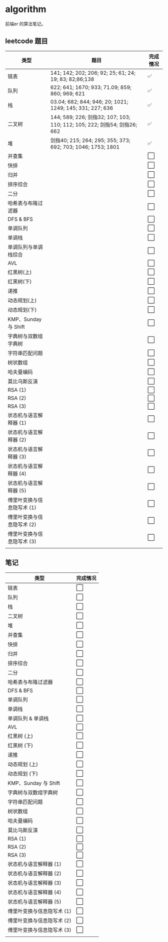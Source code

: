 # algorithm

前端er 的算法笔记。

## leetcode 题目

| 类型                       | 题目                                                         | 完成情况 |
| -------------------------- | ------------------------------------------------------------ | -------- |
| 链表                       | 141; 142; 202; 206; 92; 25; 61; 24; 19; 83; 82;86;138        | ✅        |
| 队列                       | 622; 641; 1670; 933; 71.09; 859; 860; 969; 621               | ✅        |
| 栈                         | 03.04; 682; 844; 946; 20; 1021; 1249; 145; 331; 227; 636     | ✅        |
| 二叉树                     | 144; 589; 226; 剑指32; 107; 103; 110; 112; 105; 222; 剑指54; 剑指26; 662 | ✅        |
| 堆                         | 剑指40; 215; 264; 295; 355; 373; 692; 703; 1046; 1753; 1801  | ✅        |
| 并查集                     |                                                              | ⬜️        |
| 快排                       |                                                              | ⬜️        |
| 归并                       |                                                              | ⬜️        |
| 排序综合                   |                                                              | ⬜️        |
| 二分                       |                                                              | ⬜️        |
| 哈希表与布隆过滤器         |                                                              | ⬜️        |
| DFS & BFS                  |                                                              | ⬜️        |
| 单调队列                   |                                                              | ⬜️        |
| 单调栈                     |                                                              | ⬜️        |
| 单调队列与单调栈综合       |                                                              | ⬜️        |
| AVL                        |                                                              | ⬜️        |
| 红黑树(上)                 |                                                              | ⬜️        |
| 红黑树(下)                 |                                                              | ⬜️        |
| 递推                       |                                                              | ⬜️        |
| 动态规划(上)               |                                                              | ⬜️        |
| 动态规划(下)               |                                                              | ⬜️        |
| KMP、Sunday 与 Shift       |                                                              | ⬜️        |
| 字典树与双数组字典树       |                                                              | ⬜️        |
| 字符串匹配问题             |                                                              | ⬜️        |
| 树状数组                   |                                                              | ⬜️        |
| 哈夫曼编码                 |                                                              | ⬜️        |
| 莫比乌斯反演               |                                                              | ⬜️        |
| RSA (1)                    |                                                              | ⬜️        |
| RSA (2)                    |                                                              | ⬜️        |
| RSA (3)                    |                                                              | ⬜️        |
| 状态机与语言解释器 (1)     |                                                              | ⬜️        |
| 状态机与语言解释器 (2)     |                                                              | ⬜️        |
| 状态机与语言解释器 (3)     |                                                              | ⬜️        |
| 状态机与语言解释器 (4)     |                                                              | ⬜️        |
| 状态机与语言解释器 (5)     |                                                              | ⬜️        |
| 傅里叶变换与信息隐写术 (1) |                                                              | ⬜️        |
| 傅里叶变换与信息隐写术 (2) |                                                              | ⬜️        |
| 傅里叶变换与信息隐写术 (3) |                                                              | ⬜️        |
|                            |                                                              |          |

## 笔记

| 类型                       | 完成情况 |
| -------------------------- | -------- |
| 链表                       | ⬜️        |
| 队列                       | ⬜️        |
| 栈                         | ⬜️        |
| 二叉树                     | ⬜️        |
| 堆                         | ⬜️        |
| 并查集                     | ⬜️        |
| 快排                       | ⬜️        |
| 归并                       | ⬜️        |
| 排序综合                   | ⬜️        |
| 二分                       | ⬜️        |
| 哈希表与布隆过滤器         | ⬜️        |
| DFS & BFS                  | ⬜️        |
| 单调队列                   | ⬜️        |
| 单调栈                     | ⬜️        |
| 单调队列 & 单调栈          | ⬜️        |
| AVL                        | ⬜️        |
| 红黑树 (上)                | ⬜️        |
| 红黑树 (下)                | ⬜️        |
| 递推                       | ⬜️        |
| 动态规划 (上)              | ⬜️        |
| 动态规划 (下)              | ⬜️        |
| KMP、Sunday 与 Shift       | ⬜️        |
| 字典树与双数组字典树       | ⬜️        |
| 字符串匹配问题             | ⬜️        |
| 树状数组                   | ⬜️        |
| 哈夫曼编码                 | ⬜️        |
| 莫比乌斯反演               | ⬜️        |
| RSA (1)                    | ⬜️        |
| RSA (2)                    | ⬜️        |
| RSA (3)                    | ⬜️        |
| 状态机与语言解释器 (1)     | ⬜️        |
| 状态机与语言解释器 (2)     | ⬜️        |
| 状态机与语言解释器 (3)     | ⬜️        |
| 状态机与语言解释器 (4)     | ⬜️        |
| 状态机与语言解释器 (5)     | ⬜️        |
| 傅里叶变换与信息隐写术 (1) | ⬜️        |
| 傅里叶变换与信息隐写术 (2) | ⬜️        |
| 傅里叶变换与信息隐写术 (3) | ⬜️        |
|                            |          |
